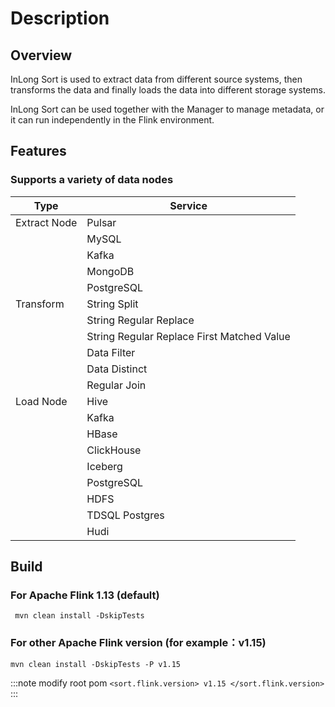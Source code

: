 # Description

## Overview
InLong Sort is used to extract data from different source systems, then transforms the data and finally loads the data into different storage systems.

InLong Sort can be used together with the Manager to manage metadata, or it can run independently in the Flink environment.

## Features
### Supports a variety of data nodes

| Type         | Service                                    |
|--------------|--------------------------------------------|
| Extract Node | Pulsar                                     | 
|              | MySQL                                      | 
|              | Kafka                                      | 
|              | MongoDB                                    | 
|              | PostgreSQL                                 | 
| Transform    | String Split                               | 
|              | String Regular Replace                     | 
|              | String Regular Replace First Matched Value | 
|              | Data Filter                                |
|              | Data Distinct                              | 
|              | Regular Join                               | 
| Load Node    | Hive                                       | 
|              | Kafka                                      | 
|              | HBase                                      | 
|              | ClickHouse                                 | 
|              | Iceberg                                    | 
|              | PostgreSQL                                 | 
|              | HDFS                                       | 
|              | TDSQL Postgres                             | 
|              | Hudi                                       | 

## Build

### For Apache Flink 1.13 (default)
````shell
 mvn clean install -DskipTests
````
### For other Apache Flink version (for example：v1.15)
````shell
mvn clean install -DskipTests -P v1.15
````
:::note
modify root pom `<sort.flink.version> v1.15 </sort.flink.version>`
:::